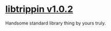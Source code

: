 # [libtrippin v1.0.2](https://github.com/hellory4n/libtrippin)

Handsome standard library thing by yours truly.